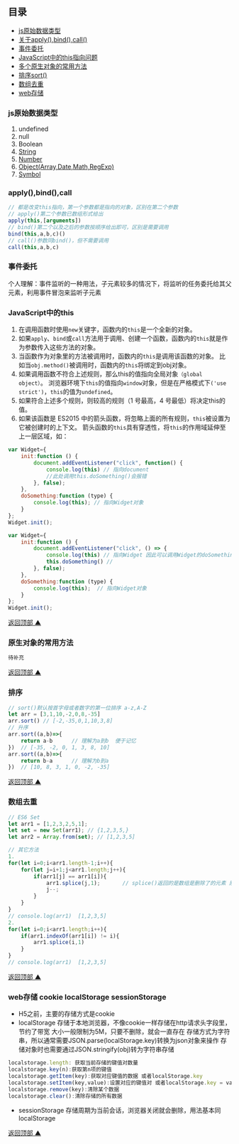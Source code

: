 ## 目录
- [js原始数据类型](#js原始数据类型)
- [关于apply(),bind(),call()](#applybindcall)
- [事件委托](#事件委托)
- [JavaScript中的this指向问题](#JavaScript中的this)
- [多个原生对象的常用方法](#原生对象的常用方法)
- [排序sort()](#排序)
- [数组去重](#数组去重)
- [web存储](#web存储-cookie-localStorage-sessionStorage)

### js原始数据类型
1. undefined  
2. null  
3. Boolean 
4. [String](http://www.runoob.com/jsref/jsref-obj-string.html)
5. [Number](http://www.runoob.com/jsref/jsref-obj-number.html) 
6. [Object(Array,Date,Math,RegExp)](http://www.runoob.com/jsref/jsref-tutorial.html) 
7. [Symbol](http://www.runoob.com/w3cnote/es6-symbol.html)

### apply(),bind(),call
```js
// 都是改变this指向，第一个参数都是指向的对象，区别在第二个参数
// apply()第二个参数已数组形式给出
apply(this,[arguments])
// bind()第二个以及之后的参数按顺序给出即可，区别是需要调用
bind(this,a,b,c)()
// call()参数同bind()，但不需要调用
call(this,a,b,c)
```
### 事件委托
个人理解：事件监听的一种用法，子元素较多的情况下，将监听的任务委托给其父元素，利用事件冒泡来监听子元素
### JavaScript中的this
1. 在调用函数时使用`new`关键字，函数内的`this`是一个全新的对象。
2. 如果`apply`、`bind`或`call`方法用于调用、创建一个函数，函数内的`this`就是作为参数传入这些方法的对象。
3. 当函数作为对象里的方法被调用时，函数内的`this`是调用该函数的对象。
    比如当`obj.method()`被调用时，函数内的`this`将绑定到obj对象。
4. 如果调用函数不符合上述规则，那么this的值指向全局对象`（global object）`。
    浏览器环境下`this`的值指向`window`对象，但是在严格模式下`('use strict')`，`this`的值为`undefined`。
5. 如果符合上述多个规则，则较高的规则（1 号最高，4 号最低）将决定this的值。
6. 如果该函数是 ES2015 中的箭头函数，将忽略上面的所有规则，`this`被设置为它被创建时的上下文。
    箭头函数的`this`具有穿透性，将`this`的作用域延伸至上一层区域，如：
```js
var Widget={
    init:function () {
        document.addEventListener("click", function() {
            console.log(this) // 指向document 
            //此处调用this.doSomething()会报错
        }, false);
    },
    doSomething:function (type) {
        console.log(this); // 指向Widget对象
    }
};
Widget.init();

var Widget={
    init:function () {
        document.addEventListener("click", () => {
            console.log(this) // 指向Widget 因此可以调用Widget的doSomething方法
            this.doSomething() //
        }, false);
    },
    doSomething:function (type) {
        console.log(this);  // 指向Widget对象
    }
};
Widget.init(); 
```
[返回顶部 ▲](#目录)

### 原生对象的常用方法
```js
待补充
```
[返回顶部 ▲](#目录)

### 排序
```js
// sort()默认按首字母或者数字的第一位排序 a-z,A-Z 
let arr = [3,1,10,-2,0,8,-35]
arr.sort() // [-2,-35,0,1,10,3,8]
// 升序
arr.sort((a,b)=>{
    return a-b      // 理解为a到b  便于记忆
})  // [-35, -2, 0, 1, 3, 8, 10]
arr.sort((a,b)=>{
    return b-a      // 理解为b到a
})  // [10, 8, 3, 1, 0, -2, -35]
```
[返回顶部 ▲](#目录)

### 数组去重
```js
// ES6 Set
let arr1 = [1,2,3,2,5,1];
let set = new Set(arr1); // {1,2,3,5,}
let arr2 = Array.from(set); // [1,2,3,5]

// 其它方法
1. 
for(let i=0;i<arr1.length-1;i++){
    for(let j=i+1;j<arr1.length;j++){
        if(arr1[j] == arr1[i]){
            arr1.splice(j,1);       // splice()返回的是数组是删除了的元素 原数组arr1已经被改变
            j--;
        }
    }
}
// console.log(arr1)  [1,2,3,5]
2. 
for(let i=0;i<arr1.length;i++){
    if(arr1.indexOf(arr1[i]) != i){
        arr1.splice(i,1)   
    }
}
// console.log(arr1)  [1,2,3,5]
```
[返回顶部 ▲](#目录)

### web存储 cookie localStorage sessionStorage
- H5之前，主要的存储方式是cookie
- localStorage 存储于本地浏览器，不像cookie一样存储在http请求头字段里，节约了带宽
    大小一般限制为5M，只要不删除，就会一直存在
    存储方式为字符串，所以通常需要JSON.parse(localStorage.key)转换为json对象来操作
    存储对象时也需要通过JSON.stringify(obj)转为字符串存储
```js
localstorage.length: 获取当前存储的键值对数量
localstorage.key(n):获取第n项的键值
localstorage.getItem(key):获取对应键值的数据 或者localStorage.key
localstorage.setItem(key,value):设置对应的键值对 或者localStorage.key = value
localstorage.remove(key):清除某个数据
localstorage.clear():清除存储的所有数据
```
- sessionStorage 存储周期为当前会话，浏览器关闭就会删除，用法基本同localStorage

[返回顶部 ▲](#目录)

